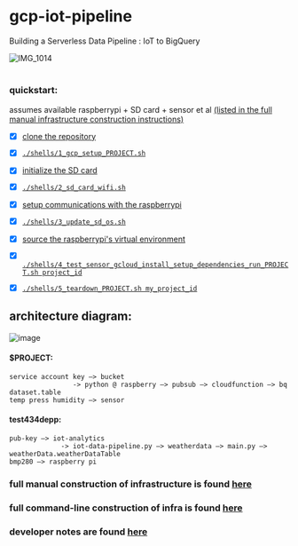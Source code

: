 # gcp-iot-pipeline
Building a Serverless Data Pipeline : IoT to BigQuery

![IMG_1014](https://user-images.githubusercontent.com/38410965/101260684-6260bf00-36ff-11eb-96c0-d0b78de487cd.jpg)

#

### quickstart:  
assumes available raspberrypi + SD card + sensor et al [(listed in the full manual infrastructure construction instructions)](https://github.com/stevedepp/gcp-iot-pipeline/blob/main/manual.md#1-hardware) 

- [x] [clone the repository](https://github.com/stevedepp/gcp-iot-pipeline/blob/main/shells/README.md#manual-1-clone-the-repository)
- [x] [`./shells/1_gcp_setup_PROJECT.sh`](https://github.com/stevedepp/gcp-iot-pipeline/blob/main/shells/README.md#shell-script-1-shells1_gcp_setup_projectsh)
- [x] [initialize the SD card](https://github.com/stevedepp/gcp-iot-pipeline/blob/main/shells/README.md#manual-2-initialize-the-sd-card)
- [x] [`./shells/2_sd_card_wifi.sh`](https://github.com/stevedepp/gcp-iot-pipeline/blob/main/shells/README.md#shell-script-2-shells2_sd_card_wifish)
- [x] [setup communications with the raspberrypi](https://github.com/stevedepp/gcp-iot-pipeline/blob/main/shells/README.md#manual-3-setup-communications-with-the-raspberrypi)
- [x] [`./shells/3_update_sd_os.sh`](https://github.com/stevedepp/gcp-iot-pipeline/blob/main/shells/README.md#shell-script-3-shells3_update_sd_ossh)
- [x] [source the raspberrypi's virtual environment](https://github.com/stevedepp/gcp-iot-pipeline/blob/main/shells/README.md#manual-4-source-the-raspberrypis-virtual-environment)
- [x] [`./shells/4_test_sensor_gcloud_install_setup_dependencies_run_PROJECT.sh project_id`](https://github.com/stevedepp/gcp-iot-pipeline/blob/main/shells/README.md#shell-script-4-shells4_test_sensor_gcloud_install_setup_dependencies_run_projectsh)
- [x] [`./shells/5_teardown_PROJECT.sh my_project_id`](https://github.com/stevedepp/gcp-iot-pipeline/blob/main/shells/README.md#shell-script-5-shells5_teardown_projectsh)


## architecture diagram:

![image](https://user-images.githubusercontent.com/38410965/101238673-b80d7b00-36af-11eb-9917-05abd428979d.png)

#### $PROJECT:

	service account key —> bucket 
					-> python @ raspberry —> pubsub —> cloudfunction —> bq dataset.table
	temp press humidity —> sensor 

#### test434depp:

	pub-key —> iot-analytics
				 -> iot-data-pipeline.py —> weatherdata —> main.py —> weatherData.weatherDataTable
	bmp280 —> raspberry pi    
	
### full manual construction of infrastructure is found [here](https://github.com/stevedepp/gcp-iot-pipeline/blob/main/manual.md#step-by-step-manual-construction) 

### full command-line construction of infra is found [here](https://github.com/stevedepp/gcp-iot-pipeline/blob/main/shells/README.md#5-shell-scripts-and-4-manual-interventions-to-assemble-the-gcloud--raspeberrypi-infra)

### developer notes are found [here](https://github.com/stevedepp/gcp-iot-pipeline/blob/main/developer.md#developer-notes)
